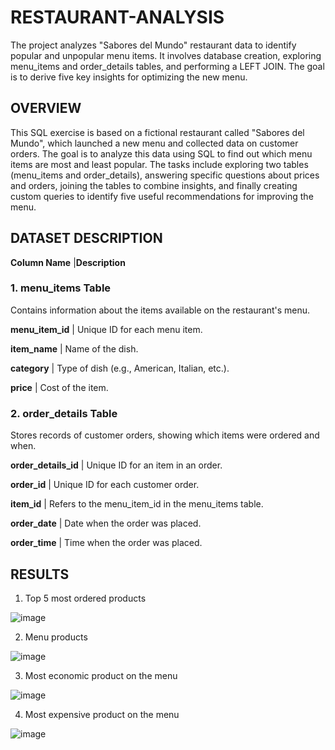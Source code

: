 # RESTAURANT-ANALYSIS
The project analyzes "Sabores del Mundo" restaurant data to identify popular and unpopular menu items. It involves database creation, exploring menu_items and order_details tables, and performing a LEFT JOIN. The goal is to derive five key insights for optimizing the new menu.

## OVERVIEW 

This SQL exercise is based on a fictional restaurant called "Sabores del Mundo", which launched a new menu and collected data on customer orders. The goal is to analyze this data using SQL to find out which menu items are most and least popular. The tasks include exploring two tables (menu_items and order_details), answering specific questions about prices and orders, joining the tables to combine insights, and finally creating custom queries to identify five useful recommendations for improving the menu.

## DATASET DESCRIPTION


**Column Name**	      |**Description**

### **1. menu_items Table**
Contains information about the items available on the restaurant's menu.

  **menu_item_id**  | Unique ID for each menu item.

  **item_name**     | Name of the dish.

  **category**      | Type of dish (e.g., American, Italian, etc.).

  **price**         | Cost of the item.

### **2. order_details Table**
Stores records of customer orders, showing which items were ordered and when.

  **order_details_id**    | Unique ID for an item in an order.

  **order_id**            | Unique ID for each customer order.

  **item_id**             | Refers to the menu_item_id in the menu_items table.

  **order_date**          | Date when the order was placed.

  **order_time**          | Time when the order was placed.

## RESULTS
1. Top 5 most ordered products

![image](https://github.com/user-attachments/assets/11eb9510-2bc9-4f82-a47a-44b3a7684bdb)

2. Menu products

![image](https://github.com/user-attachments/assets/3c8f8dc4-ab43-4ce6-9904-565dbcfaa96f)

3. Most economic product on the menu

![image](https://github.com/user-attachments/assets/44c23696-1ced-4ca2-9a6e-a644181e5336)

4. Most expensive product on the menu

![image](https://github.com/user-attachments/assets/7b3d4598-db16-4654-af03-32cd4e369009)




